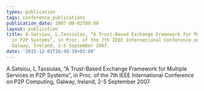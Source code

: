 ```yaml
---
types: publication
tags: conference_publications
publication_date: 2007-09-02T00:00
layout: publication
title: A.Satsiou, L.Tassiulas, “A Trust-Based Exchange Framework for Multiple Services
  in P2P Systems”, in Proc. of the 7th IEEE International Conference on P2P Computing,
  Galway, Ireland, 2-5 September 2007.
date: '2015-12-01T16:49:39+02:00'
---
```

<p>A.Satsiou, L.Tassiulas, “A Trust-Based Exchange Framework for Multiple Services in P2P Systems”, in Proc. of the 7th IEEE International Conference on P2P Computing, Galway, Ireland, 2-5 September 2007. &nbsp;</p>
